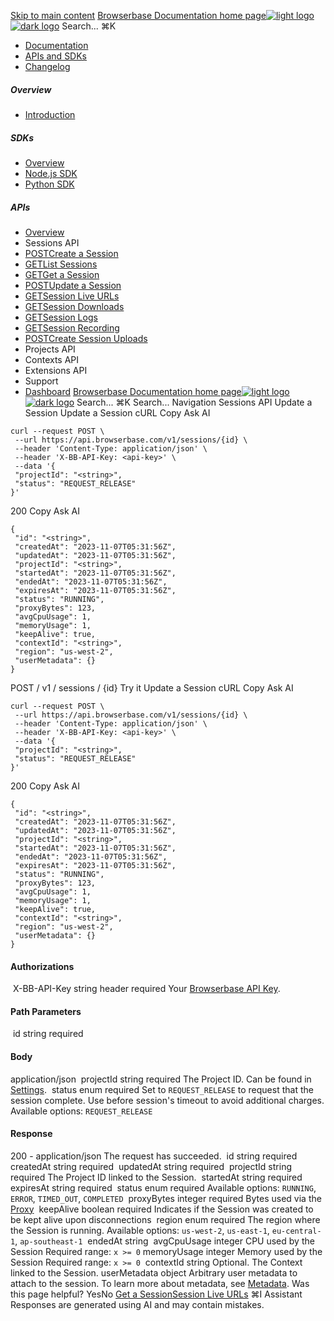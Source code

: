 [Skip to main content](#content-area)
[Browserbase Documentation home page![light logo](https://mintcdn.com/browserbase/lUkHCCQ3HJMpCnfp/logo/light.svg?fit=max&auto=format&n=lUkHCCQ3HJMpCnfp&q=85&s=0f99c87492a4fb0e9bfc45075a78c64f)![dark logo](https://mintcdn.com/browserbase/lUkHCCQ3HJMpCnfp/logo/dark.svg?fit=max&auto=format&n=lUkHCCQ3HJMpCnfp&q=85&s=645b212b9cbee8bebf84f318c2baaac0)](https://www.browserbase.com)
Search...
⌘K
 * [Documentation](/introduction/what-is-browserbase)
 * [APIs and SDKs](/reference/introduction)
 * [Changelog](https://www.browserbase.com/changelog)
##### Overview
 * [Introduction](/reference/introduction)
##### SDKs
 * [Overview](/reference/sdk/overview)
 * [Node.js SDK](/reference/sdk/nodejs)
 * [Python SDK](/reference/sdk/python)
##### APIs
 * [Overview](/reference/api/overview)
 * Sessions API
 * [POSTCreate a Session](/reference/api/create-a-session)
 * [GETList Sessions](/reference/api/list-sessions)
 * [GETGet a Session](/reference/api/get-a-session)
 * [POSTUpdate a Session](/reference/api/update-a-session)
 * [GETSession Live URLs](/reference/api/session-live-urls)
 * [GETSession Downloads](/reference/api/session-downloads)
 * [GETSession Logs](/reference/api/session-logs)
 * [GETSession Recording](/reference/api/session-recording)
 * [POSTCreate Session Uploads](/reference/api/create-session-uploads)
 * Projects API
 * Contexts API
 * Extensions API
 * Support
 * [Dashboard](https://www.browserbase.com/overview)
[Browserbase Documentation home page![light logo](https://mintcdn.com/browserbase/lUkHCCQ3HJMpCnfp/logo/light.svg?fit=max&auto=format&n=lUkHCCQ3HJMpCnfp&q=85&s=0f99c87492a4fb0e9bfc45075a78c64f)![dark logo](https://mintcdn.com/browserbase/lUkHCCQ3HJMpCnfp/logo/dark.svg?fit=max&auto=format&n=lUkHCCQ3HJMpCnfp&q=85&s=645b212b9cbee8bebf84f318c2baaac0)](https://www.browserbase.com)
Search...
⌘K
Search...
Navigation
Sessions API
Update a Session
Update a Session
cURL
Copy
Ask AI
```
curl --request POST \
 --url https://api.browserbase.com/v1/sessions/{id} \
 --header 'Content-Type: application/json' \
 --header 'X-BB-API-Key: <api-key>' \
 --data '{
 "projectId": "<string>",
 "status": "REQUEST_RELEASE"
}'
```
200
Copy
Ask AI
```
{
 "id": "<string>",
 "createdAt": "2023-11-07T05:31:56Z",
 "updatedAt": "2023-11-07T05:31:56Z",
 "projectId": "<string>",
 "startedAt": "2023-11-07T05:31:56Z",
 "endedAt": "2023-11-07T05:31:56Z",
 "expiresAt": "2023-11-07T05:31:56Z",
 "status": "RUNNING",
 "proxyBytes": 123,
 "avgCpuUsage": 1,
 "memoryUsage": 1,
 "keepAlive": true,
 "contextId": "<string>",
 "region": "us-west-2",
 "userMetadata": {}
}
```
POST
/
v1
/
sessions
/
{id}
Try it
Update a Session
cURL
Copy
Ask AI
```
curl --request POST \
 --url https://api.browserbase.com/v1/sessions/{id} \
 --header 'Content-Type: application/json' \
 --header 'X-BB-API-Key: <api-key>' \
 --data '{
 "projectId": "<string>",
 "status": "REQUEST_RELEASE"
}'
```
200
Copy
Ask AI
```
{
 "id": "<string>",
 "createdAt": "2023-11-07T05:31:56Z",
 "updatedAt": "2023-11-07T05:31:56Z",
 "projectId": "<string>",
 "startedAt": "2023-11-07T05:31:56Z",
 "endedAt": "2023-11-07T05:31:56Z",
 "expiresAt": "2023-11-07T05:31:56Z",
 "status": "RUNNING",
 "proxyBytes": 123,
 "avgCpuUsage": 1,
 "memoryUsage": 1,
 "keepAlive": true,
 "contextId": "<string>",
 "region": "us-west-2",
 "userMetadata": {}
}
```
#### Authorizations
[​](#authorization-x-bb-api-key)
X-BB-API-Key
string
header
required
Your [Browserbase API Key](https://www.browserbase.com/settings).
#### Path Parameters
[​](#parameter-id)
id
string
required
#### Body
application/json
[​](#body-project-id)
projectId
string
required
The Project ID. Can be found in [Settings](https://www.browserbase.com/settings).
[​](#body-status)
status
enum<string>
required
Set to `REQUEST_RELEASE` to request that the session complete. Use before session's timeout to avoid additional charges.
Available options:
`REQUEST_RELEASE`
#### Response
200 - application/json
The request has succeeded.
[​](#response-id)
id
string
required
[​](#response-created-at)
createdAt
string<date-time>
required
[​](#response-updated-at)
updatedAt
string<date-time>
required
[​](#response-project-id)
projectId
string
required
The Project ID linked to the Session.
[​](#response-started-at)
startedAt
string<date-time>
required
[​](#response-expires-at)
expiresAt
string<date-time>
required
[​](#response-status)
status
enum<string>
required
Available options:
`RUNNING`,
`ERROR`,
`TIMED_OUT`,
`COMPLETED`
[​](#response-proxy-bytes)
proxyBytes
integer
required
Bytes used via the [Proxy](/features/stealth-mode#proxies-and-residential-ips)
[​](#response-keep-alive)
keepAlive
boolean
required
Indicates if the Session was created to be kept alive upon disconnections
[​](#response-region)
region
enum<string>
required
The region where the Session is running.
Available options:
`us-west-2`,
`us-east-1`,
`eu-central-1`,
`ap-southeast-1`
[​](#response-ended-at)
endedAt
string<date-time>
[​](#response-avg-cpu-usage)
avgCpuUsage
integer
CPU used by the Session
Required range: `x >= 0`
[​](#response-memory-usage)
memoryUsage
integer
Memory used by the Session
Required range: `x >= 0`
[​](#response-context-id)
contextId
string
Optional. The Context linked to the Session.
[​](#response-user-metadata)
userMetadata
object
Arbitrary user metadata to attach to the session. To learn more about metadata, see [Metadata](/features/session-metadata).
Was this page helpful?
YesNo
[Get a Session](/reference/api/get-a-session)[Session Live URLs](/reference/api/session-live-urls)
⌘I
Assistant
Responses are generated using AI and may contain mistakes.